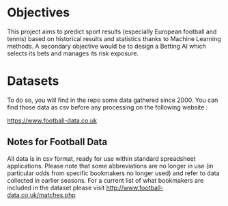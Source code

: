 # Objectives

This project aims to predict sport results (especially European football and tennis) based on historical results and statistics thanks to Machine Learning methods.
A secondary objective would be to design a Betting AI which selects its bets and manages its risk exposure.

# Datasets
To do so, you will find in the repo some data gathered since 2000. You can find those data as csv before any processing on the following website :

https://www.football-data.co.uk


## Notes for Football Data

All data is in csv format, ready for use within standard spreadsheet applications. Please note that some abbreviations are no longer in use (in particular odds from specific bookmakers no longer used) and refer to data collected in earlier seasons. For a current list of what bookmakers are included in the dataset please visit http://www.football-data.co.uk/matches.php





